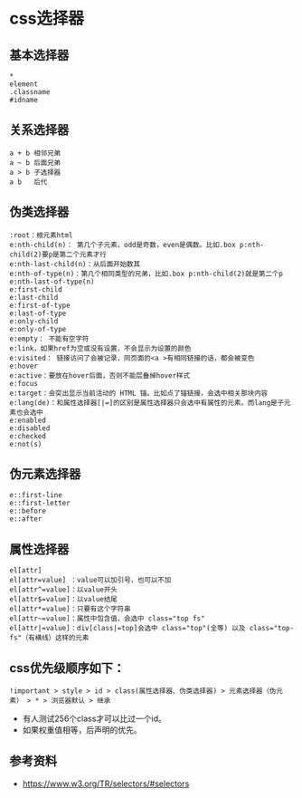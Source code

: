 # css选择器

## 基本选择器

```
*
element
.classname
#idname
```

## 关系选择器

```
a + b 相邻兄弟
a ~ b 后面兄弟
a > b 子选择器
a b   后代
```

## 伪类选择器

```
:root：根元素html
e:nth-child(n)： 第几个子元素，odd是奇数，even是偶数。比如.box p:nth-child(2)要p是第二个元素才行
e:nth-last-child(n)：从后面开始数其
e:nth-of-type(n)：第几个相同类型的兄弟，比如.box p:nth-child(2)就是第二个p
e:nth-last-of-type(n)
e:first-child
e:last-child
e:first-of-type
e:last-of-type
e:only-child
e:only-of-type
e:empty： 不能有空字符
e:link，如果href为空或没有设置，不会显示为设置的颜色
e:visited： 链接访问了会被记录，同页面的<a >有相同链接的话，都会被变色
e:hover
e:active：要放在hover后面，否则不能层叠掉hover样式
e:focus
e:target：会突出显示当前活动的 HTML 锚。比如点了锚链接，会选中相关那块内容
e:lang(de)：和属性选择器[|=]的区别是属性选择器只会选中有属性的元素。而lang是子元素也会选中
e:enabled
e:disabled
e:checked
e:not(s)
```

## 伪元素选择器

```
e::first-line
e::first-letter
e::before
e::after
```

## 属性选择器

```
el[attr]
el[attr=value] ：value可以加引号，也可以不加
el[attr^=value]：以value开头
el[attr$=value]：以value结尾
el[attr*=value]：只要有这个字符串
el[attr~=value]：属性中包含值，会选中 class="top fs"
el[attr|=value]：div[class|=top]会选中 class="top"(全等) 以及 class="top-fs"（有横线）这样的元素
```


## css优先级顺序如下：
   
   ```
   !important > style > id > class(属性选择器、伪类选择器) > 元素选择器（伪元素） > * > 浏览器默认 > 继承
   ```
   
   - 有人测试256个class才可以比过一个id。
   - 如果权重值相等，后声明的优先。
   
   
## 参考资料

- https://www.w3.org/TR/selectors/#selectors
